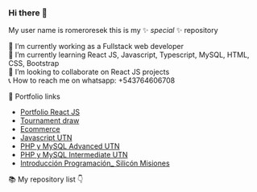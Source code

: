 ### Hi there 👋


My user name is romeroresek this is my ✨ _special_ ✨ repository<br>

🔭 I’m currently working as a Fullstack web developer<br>
🌱 I’m currently learning React JS, Javascript, Typescript, MySQL, HTML, CSS, Bootstrap<br>
👯 I’m looking to collaborate on React JS projects<br>
📞 How to reach me on whatsapp: +543764606708<br>

💼 Portfolio links<br>

- [Portfolio React JS](https://portafolio.portafolio.ar/)
- [Tournament draw](http://torneito.com.ar)<br>
- [Ecommerce](http://portafolio.ar/ecommerce_utn/)<br>
- [Javascript UTN](http://portafolio.ar/javascript_utn/)<br>
- [PHP y MySQL Advanced UTN](http://portafolio.ar/php_avanzado_utn/)<br>
- [PHP y MySQL Intermediate UTN](http://portafolio.ar/php_intermedio_utn/)<br>
- [Introducción Programación_ Silicón Misiones](http://portafolio.ar/intro_siliconMisiones/)<br>

📚 My repository list 👇
